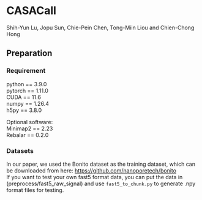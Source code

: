 # CASACall

Shih-Yun Lu, Jopu Sun, Chie-Pein Chen, Tong-Miin Liou and Chien-Chong Hong

## Preparation
### Requirement
python == 3.9.0  
pytorch == 1.11.0  
CUDA == 11.6  
numpy == 1.26.4  
h5py == 3.8.0  

Optional software:  
Minimap2 == 2.23  
Rebalar == 0.2.0  

### Datasets
In our paper, we used the Bonito dataset as the training dataset, which can be downloaded from here: https://github.com/nanoporetech/bonito  
If you want to test your own fast5 format data, you can put the data in (preprocess/fast5_raw_signal) and use `fast5_to_chunk.py` to generate .npy format files for testing.  




